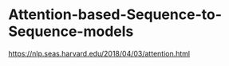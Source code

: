 # Attention-based-Sequence-to-Sequence-models
https://nlp.seas.harvard.edu/2018/04/03/attention.html
